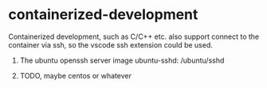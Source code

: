 # containerized-development

Containerized development, such as C/C++ etc. also support connect to the container via ssh, 
so the vscode ssh extension could be used.

1. The ubuntu openssh server image
ubuntu-sshd: /ubuntu/sshd

2. TODO, maybe centos or whatever
